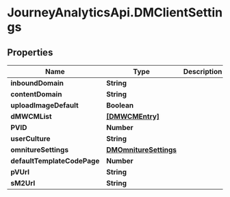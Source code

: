 # JourneyAnalyticsApi.DMClientSettings

## Properties

Name | Type | Description | Notes
------------ | ------------- | ------------- | -------------
**inboundDomain** | **String** |  | [optional] 
**contentDomain** | **String** |  | [optional] 
**uploadImageDefault** | **Boolean** |  | [optional] 
**dMWCMList** | [**[DMWCMEntry]**](DMWCMEntry.md) |  | [optional] 
**PVID** | **Number** |  | [optional] 
**userCulture** | **String** |  | [optional] 
**omnitureSettings** | [**DMOmnitureSettings**](DMOmnitureSettings.md) |  | [optional] 
**defaultTemplateCodePage** | **Number** |  | [optional] 
**pVUrl** | **String** |  | [optional] 
**sM2Url** | **String** |  | [optional] 


